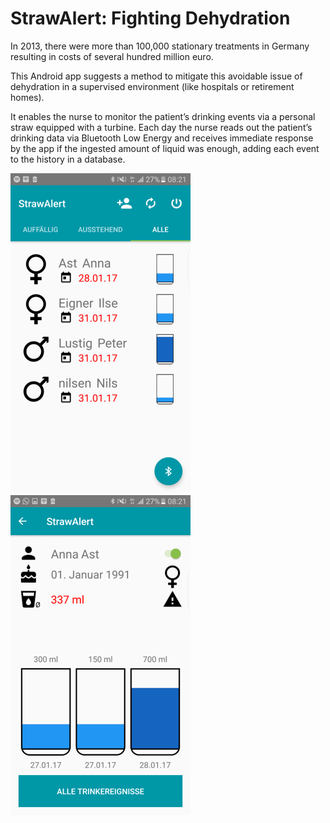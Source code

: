 # StrawAlert: Fighting Dehydration
In 2013, there were more than 100,000 stationary treatments in Germany resulting in costs of several hundred million euro.

This Android app suggests a method to mitigate this avoidable issue of dehydration in a supervised environment (like hospitals or retirement homes).

It enables the nurse to monitor the patient’s drinking events via a personal straw equipped with a turbine. Each day the nurse reads out the patient’s drinking data via Bluetooth Low Energy and receives immediate response by the app if the ingested amount of liquid was enough, adding each event to the history in a database.

![main-activity](https://github.com/domi20u/Projects/blob/master/StrawAlert/activity_main.png) ![patient-view](https://github.com/domi20u/Projects/blob/master/StrawAlert/patient_view.png) 
